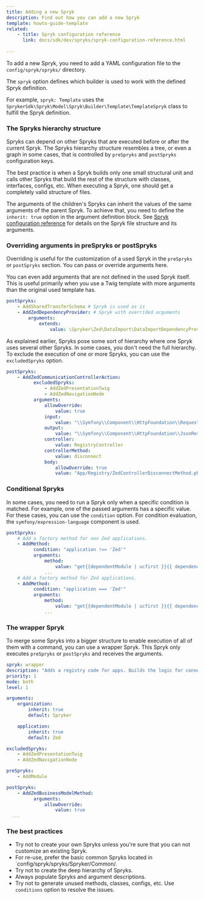 ```yaml
---
title: Adding a new Spryk
description: Find out how you can add a new Spryk
template: howto-guide-template
related:
    - title: Spryk configuration reference
      link: docs/sdk/dev/spryks/spryk-configuration-reference.html
	
---
```


To add a new Spryk, you need to add a YAML configuration file to the `config/spryk/spryks/` directory.

The `spryk` option defines which builder is used to work with the defined Spryk definition.

For example, `spryk: Template` uses the `SprykerSdk\Spryk\Model\Spryk\Builder\Template\TemplateSpryk` class to fulfill the Spryk definition.

### The Spryks hierarchy structure

Spryks can depend on other Spryks that are executed before or after the current Spryk. The Spryks hierarchy structure resembles a tree, or even a graph in some cases, that is controlled by `preSpryks` and `postSpryks` configuration keys.

The best practice is when a Spryk builds only one small structural unit and calls other Spryks that build the rest of the structure with classes, interfaces, configs, etc. When executing a Spryk, one should get a completely valid structure of files.

The arguments of the children's Spryks can inherit the values of the same arguments of the parent Spryk. To achieve that, you need to define the `inherit: true` option in the argument definition block. See [Spryk configuration reference](/docs/sdk/dev/spryks/spryk-configuration-reference.html#the-root-configuration) for details on the Spryk file structure and its arguments.

### Overriding arguments in preSpryks or postSpryks

Overriding is useful for the customization of a used Spryk in the `preSpryks` or `postSpryks` section. You can pass or override arguments here.

You can even add arguments that are not defined in the used Spryk itself. This is useful primarily when you use a Twig template with more arguments than the original used template has.

```yaml
postSpryks:
    - AddSharedTransferSchema # Spryk is used as is
    - AddZedDependencyProvider: # Spryk with overrided arguments
        arguments:
            extends:
                value: \Spryker\Zed\DataImport\DataImportDependencyProvider
```

As explained earlier, Spryks pose some sort of hierarchy where one Spryk uses several other Spryks. In some cases, you don't need the full hierarchy. To exclude the execution of one or more Spryks, you can use the `excludedSpryks` option.

```yaml
postSpryks:
    - AddZedCommunicationControllerAction:
          excludedSpryks:
              - AddZedPresentationTwig
              - AddZedNavigationNode
          arguments:
              allowOverride:
                  value: true
              input:
                  value: "\\Symfony\\Component\\HttpFoundation\\Request $request"
              output:
                  value: "\\Symfony\\Component\\HttpFoundation\\JsonResponse"
              controller:
                  value: RegistryController
              controllerMethod:
                  value: disconnect
              body:
                  allowOverride: true
                  value: "App/Registry/ZedControllerDisconnectMethod.php.twig"
```

### Conditional Spryks

In some cases, you need to run a Spryk only when a specific condition is matched. For example, one of the passed arguments has a specific value. For these cases, you can use the `condition` option.
For condition evaluation, the `symfony/expression-language` component is used.

```yaml
postSpryks:
    # Add a factory method for non Zed applications.
    - AddMethod:
          condition: "application !== 'Zed'"
          arguments:
              method:
                  value: "get{{dependentModule | ucfirst }}{{ dependencyType | ucfirst }}"
              ...
    # Add a factory method for Zed applications.
    - AddMethod:
          condition: "application === 'Zed'"
          arguments:
              method:
                  value: "get{{dependentModule | ucfirst }}{{ dependencyType | ucfirst }}"
              ...
```
### The wrapper Spryk

To merge some Spryks into a bigger structure to enable execution of all of them with a command, you can use a wrapper Spryk.
This Spryk only executes `preSpryks` or `postSpryks` and receives the arguments.

```yaml
spryk: wrapper
description: "Adds a registry code for apps. Builds the logic for connection and disconnection."
priority: 1
mode: both
level: 1

arguments:
    organization:
        inherit: true
        default: Spryker

    application:
        inherit: true
        default: Zed

excludedSpryks:
    - AddZedPresentationTwig
    - AddZedNavigationNode

preSpryks:
    - AddModule

postSpryks:
    - AddZedBusinessModelMethod:
          arguments:
              allowOverride:
                  value: true
  ...
```

### The best practices

- Try not to create your own Spryks unless you're sure that you can not customize an existing Spryk.
- For re-use, prefer the basic common Spryks located in `config/spryk/spryks/Spryker/Common/.
- Try not to create the deep hierarchy of Spryks.
- Always populate Spryks and argument descriptions.
- Try not to generate unused methods, classes, configs, etc. Use `conditions` option to resolve the issues.